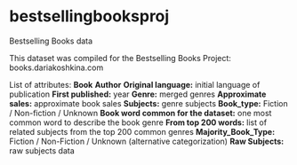 # bestsellingbooksproj
Bestselling Books data

This dataset was compiled for the Bestselling Books Project: books.dariakoshkina.com

List of attributes:
**Book**
**Author**
**Original language:** initial language of publication 
**First published:** year
**Genre:** merged genres
**Approximate sales:** approximate book sales
**Subjects:** genre subjects
**Book_type:** Fiction / Non-fiction / Unknown
**Book word common for the dataset:** one most common word to describe the book genre
**From top 200 words:** list of related subjects from the top 200 common genres
**Majority_Book_Type:** Fiction / Non-Fiction / Unknown (alternative categorization)
**Raw Subjects:** raw subjects data
